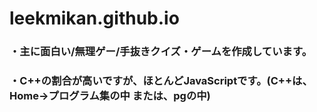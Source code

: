 # leekmikan.github.io
### ・主に面白い/無理ゲー/手抜きクイズ・ゲームを作成しています。
### ・C++の割合が高いですが、ほとんどJavaScriptです。(C++は、Home->プログラム集の中  または、pgの中)
